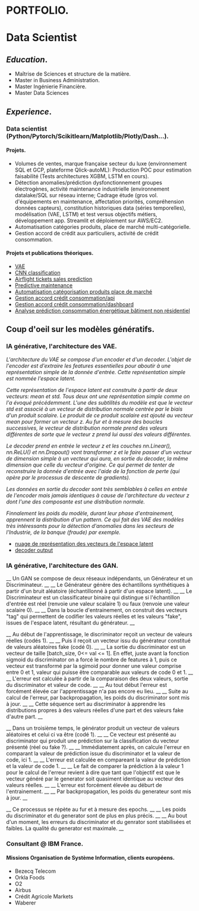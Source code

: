 # PORTFOLIO.
# Data Scientist

## **_Education_**.
- Maîtrise de Sciences et structure de la matière.
- Master in Business Administration.
- Master Ingénierie Financière.
- Master Data Sciences

## **_Experience_**.
### Data scientist (Python/Pytorch/Scikitlearn/Matplotlib/Plotly/Dash...).
#### Projets.
- Volumes de ventes, marque française secteur du luxe (environnement SQL et GCP, plateforme Qlick-autoML): Production POC pour estimation faisabilité (Tests architectures XGBM, LSTM en cours).
- Détection anomalies/prédiction dysfonctionnement groupes électrogènes, activité maintenance industrielle (environnement datalake/SQL sur réseau interne; Cadrage étude (gros vol. d'équipements en maintenance, affectation priorités, compréhension données capteurs), constitution historiques data (séries temporelles), modélisation (VAE, LSTM) et test versus objectifs métiers, développement app. Streamlit et déploiement sur AWS/EC2.
- Automatisation catégories produits, place de marché multi-catégorielle.
- Gestion accord de crédit aux particuliers, activité de crédit consommation.

#### Projets et publications théoriques.
- [VAE](https://github.com/DSAGRO3F/VAE_MNIST)
- [CNN classification](https://github.com/DSAGRO3F/CNN_image_classification)
- [Airflight tickets sales prediction](https://github.com/DSAGRO3F/airflight_pytorch)
- [Predictive maintenance](https://github.com/DSAGRO3F/pm_git_api_V3)
- [Automatisation catégorisation produits place de marché](https://github.com/DSAGRO3F/product_classification_automation)
- [Gestion accord crédit consommation/api](https://github.com/DSAGRO3F/risk_rating_api)
- [Gestion accord crédit consommation/dashboard](https://github.com/DSAGRO3F/risk_rating_dashboard)
- [Analyse prédiction consommation énergétique bâtiment non résidentiel](https://github.com/DSAGRO3F/Analyse_predictive_batiment_energetique_CO2)


## Coup d'oeil sur les modèles génératifs.
### IA générative, l'architecture des VAE.
_L'architecture du VAE se compose d'un encoder et d'un decoder. L'objet de l'encoder est d'extraire les features essentielles pour aboutir à une représentation simple de la donnée d'entrée. Cette représentation simple est nommée l'espace latent._

_Cette représentation de l'espace latent est construite à partir de deux vecteurs: mean et std. Tous deux ont une représentation simple comme on l'a évoqué précédemment. L'une des subtilités du modèle est que le vecteur std est associé à un vecteur de distribution normale centrée par le biais d'un produit scalaire. Le produit de ce produit scalaire est ajouté au vecteur mean pour former un vecteur z._
_Au fur et à mesure des boucles successives, le vecteur de distribution normale prend des valeurs différentes de sorte que le vecteur z prend lui aussi des valeurs différentes._

_Le decoder prend en entrée le vecteur z et les couches nn.Linear(), nn.ReLU() et nn.Dropout() vont transformer z et le faire passer d'un vecteur de dimension simple à un vecteur qui aura, en sortie du decoder, la même dimension que celle du vecteur d'origine. Ce qui permet de tenter de reconstruire la donnée d'entrée avec l'aide de la fonction de perte (qui opère par le processus de descente de gradients)._

_Les données en sortie du decoder sont très semblables à celles en entrée de l'encoder mais jamais identiques à cause de l'architecture du vecteur z dont l'une des composante est une distribution normale._

_Finnalement les poids du modèle, durant leur phase d'entrainement, apprennent la distribution d'un pattern. Ce qui fait des VAE des modèles très intéressants pour la détection d'anomalies dans les secteurs de l'Industrie, de la banque (fraude) par exemple._

- [nuage de représentation des vecteurs de l'espace latent](https://drive.google.com/file/d/103Ic8UWLj6mqW-zEshQiReZxLU3HAItz/view?usp=sharing)
- [decoder output](https://drive.google.com/file/d/1W_-V5tk4TYbYmuquczgfmBYIYuEm4qeo/view?usp=drive_link)


### IA générative, l'architecture des GAN.
__ Un GAN se compose de deux réseaux indépendants, un Générateur et un Discriminateur. __
__ Le Générateur génère des échantillons synthétiques à partir d'un bruit aléatoire (échantillonné à partir d'un espace latent). __
__ Le Discriminateur est un classificateur binaire qui distingue si l'échantillon d'entrée est réel (renvoie une valeur scalaire 1) ou faux (renvoie une valeur scalaire 0). __
__ Dans la boucle d'entrainement, on construit des vecteurs "tag" qui permettent de codifier les valeurs réelles et les valeurs "fake", issues de l'espace latent, résultant du générateur. __

__ Au début de l'apprentissage, le discriminator reçoit un vecteur de valeurs réelles (codés 1). __
__ Puis il reçoit un vecteur issu du générateur constitué de valeurs aléatoires fake (codé 0). __
__ La sortie du discriminator est un vecteur de taille [batch_size, 0<= val <= 1]. En effet, juste avant la fonction sigmoid du discriminator on a forcé le nombre de features à 1, puis ce vecteur est transformé par la sgimoid pour donner une valeur comprise entre 0 et 1, valeur qui puisse être comparable aux valeurs de code 0 et 1. __
__ L'erreur est calculée à partir de la comparaison des deux valeurs, sortie du discriminator et valeur de code. __
__ Au tout début l'erreur est forcément élevée car l'apprentissage n'a pas encore eu lieu. __
__ Suite au calcul de l'erreur, par backpropagation, les poids du discriminator sont mis à jour. __
__ Cette séquence sert au discriminator à apprendre les distributions propres à des valeurs réelles d'une part et des valeurs fake d'autre part. __

__ Dans un troisième temps, le générator produit un vecteur de valeurs aléatoires et celui ci va être (codé 1). __
__ Ce vecteur est présenté au discriminator qui produit une prédiction sur la classification du vecteur présenté (réel ou fake ?). __
__ Immédiatement après, on calcule l'erreur en comparant la valeur de prédiction issue du discriminator et la valeur de code, ici 1. __
__ L'erreur est calculée en compareant la valeur de prédiction et la valeur de code 1. __
__ Le fait de comparer la prédiction à la valeur 1 pour le calcul de l'erreur revient à dire que tant que l'objectif est que le vecteur généré par le generator soit quasiment identique au vecteur des valeurs réelles. __
__ L'erreur est forcément élevée au déburt de l'entrainement. __
__ Par backpropagation, les poids du generateur sont mis à jour. __

__ Ce processus se répète au fur et à mesure des epochs. __
__ Les poids du discriminator et du generator sont de plus en plus précis. __
__ Au bout d'un moment, les erreurs du discriminator et du genrator sont stabilisées et faibles. La qualité du generator est maximale. __

### Consultant @ IBM France.
#### Missions Organisation de Système Information, clients européens.
- Bezecq Telecom
- Orkla Foods
- O2
- Airbus
- Crédit Agricole Markets
- Waberer

